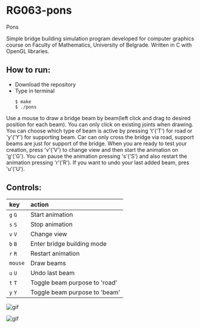 # RG063-pons
Pons

Simple bridge building simulation program developed for computer graphics course on Faculty of Mathematics, University of Belgrade. Written in C with OpenGL libraries.

## How to run:
* Download the repository
* Type in terminal
  ```
  $ make
  $ ./pons
  ```

Use a mouse to draw a bridge beam by beam(left click and drag to desired position for each beam). You can only click on existing joints when drawing. You can choose which type of beam is active by pressing 't'('T') for road or 'y'('Y') for supporting beam. Car can only cross the bridge via road, support beams are just for support of the bridge. When you are ready to test your creation, press 'v'('V') to change view and then start the animation on 'g'('G'). You can pause the animation pressing 's'('S') and also restart the animation pressing 'r'('R'). If you want to undo your last added beam, pres 'u'('U'). 

 
## Controls:
|**key**|**action**|
|:---|:---|
|`g` `G`|Start animation|
|`s` `S`|Stop animation|
|`v` `V`|Change view|
|`b` `B`|Enter bridge building mode|
|`r` `R`|Restart animation|
|`mouse`|Draw beams|
|`u` `U`|Undo last beam|
|`t` `T`|Toggle beam purpose to 'road'|
|`y` `Y`|Toggle beam purpose to 'beam'|

![gif](https://github.com/MATF-RG17/RG063-pons/blob/master/Gifs/first.gif)

![gif](https://github.com/MATF-RG17/RG063-pons/blob/master/Gifs/second.gif)
